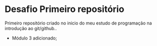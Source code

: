 # Desafio Primeiro repositório 
Primeiro repositório criado no inicio do meu estudo de programação na introdução ao git/github..
 - Módulo 3 adicionado;